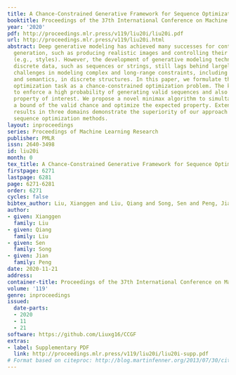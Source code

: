 ```yaml
---
title: A Chance-Constrained Generative Framework for Sequence Optimization
booktitle: Proceedings of the 37th International Conference on Machine Learning
year: '2020'
pdf: http://proceedings.mlr.press/v119/liu20i/liu20i.pdf
url: http://proceedings.mlr.press/v119/liu20i.html
abstract: Deep generative modeling has achieved many successes for continuous data
  generation, such as producing realistic images and controlling their properties
  (e.g., styles). However, the development of generative modeling techniques for optimizing
  discrete data, such as sequences or strings, still lags behind largely due to the
  challenges in modeling complex and long-range constraints, including both syntax
  and semantics, in discrete structures. In this paper, we formulate the sequence
  optimization task as a chance-constrained optimization problem. The key idea is
  to enforce a high probability of generating valid sequences and also optimize the
  property of interest. We propose a novel minimax algorithm to simultaneously tighten
  a bound of the valid chance and optimize the expected property. Extensive experimental
  results in three domains demonstrate the superiority of our approach over the existing
  sequence optimization methods.
layout: inproceedings
series: Proceedings of Machine Learning Research
publisher: PMLR
issn: 2640-3498
id: liu20i
month: 0
tex_title: A Chance-Constrained Generative Framework for Sequence Optimization
firstpage: 6271
lastpage: 6281
page: 6271-6281
order: 6271
cycles: false
bibtex_author: Liu, Xianggen and Liu, Qiang and Song, Sen and Peng, Jian
author:
- given: Xianggen
  family: Liu
- given: Qiang
  family: Liu
- given: Sen
  family: Song
- given: Jian
  family: Peng
date: 2020-11-21
address: 
container-title: Proceedings of the 37th International Conference on Machine Learning
volume: '119'
genre: inproceedings
issued:
  date-parts:
  - 2020
  - 11
  - 21
software: https://github.com/Liuxg16/CCGF
extras:
- label: Supplementary PDF
  link: http://proceedings.mlr.press/v119/liu20i/liu20i-supp.pdf
# Format based on citeproc: http://blog.martinfenner.org/2013/07/30/citeproc-yaml-for-bibliographies/
---
```

